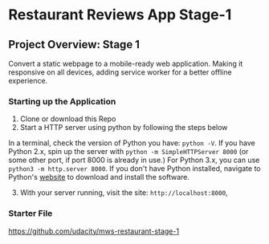 # Restaurant Reviews App Stage-1

## Project Overview: Stage 1

Convert a static webpage to a mobile-ready web application. Making it responsive on all devices, adding service worker for a better offline experience.

### Starting up the Application

1. Clone or download this Repo
2. Start a HTTP server using python by following the steps below

In a terminal, check the version of Python you have: `python -V`. If you have Python 2.x, spin up the server with `python -m SimpleHTTPServer 8000` (or some other port, if port 8000 is already in use.) For Python 3.x, you can use `python3 -m http.server 8000`. If you don't have Python installed, navigate to Python's [website](https://www.python.org/) to download and install the software.

3. With your server running, visit the site: `http://localhost:8000`,

### Starter File

<https://github.com/udacity/mws-restaurant-stage-1>
